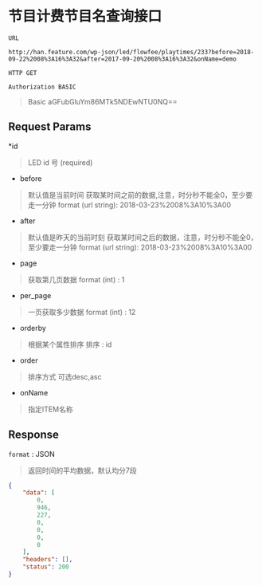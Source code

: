 节目计费节目名查询接口
===


`URL`

	http://han.feature.com/wp-json/led/flowfee/playtimes/233?before=2018-09-22%2008%3A16%3A32&after=2017-09-20%2008%3A16%3A32&onName=demo

`HTTP GET`

`Authorization BASIC`

> Basic aGFubGluYm86MTk5NDEwNTU0NQ==

## Request Params

*id
 
> LED id 号 (required)

* before 

> 默认值是当前时间
获取某时间之前的数据,注意，时分秒不能全0，至少要走一分钟
format (url string): 2018-03-23%2008%3A10%3A00

* after 

> 默认值是昨天的当前时刻
获取某时间之后的数据，注意，时分秒不能全0，至少要走一分钟
format (url string): 2018-03-23%2008%3A10%3A00

* page 
> 获取第几页数据
format (int) : 1

* per_page 
> 一页获取多少数据
format (int) : 12

* orderby 
> 根据某个属性排序
排序 : id

* order
> 排序方式
可选desc,asc

* onName
 > 指定ITEM名称

## Response

`format` : JSON

> 返回时间的平均数据，默认均分7段

```json
{
    "data": [
        0,
        946,
        227,
        0,
        0,
        0,
        0
    ],
    "headers": [],
    "status": 200
}
```